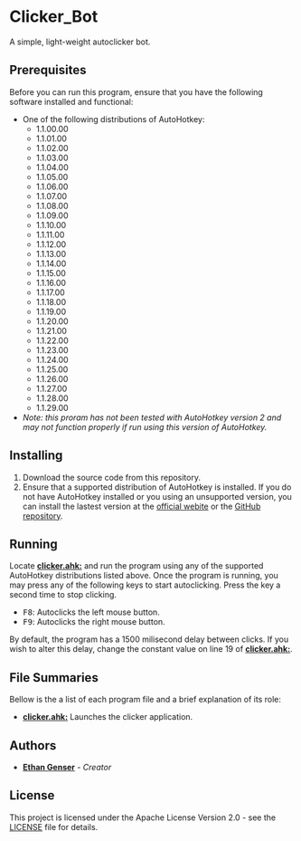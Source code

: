 # Clicker_Bot
A simple, light-weight autoclicker bot.

## Prerequisites

Before you can run this program, ensure that you have the following software installed and functional:
* One of the following distributions of AutoHotkey:
    * 1.1.00.00
    * 1.1.01.00
    * 1.1.02.00
    * 1.1.03.00
    * 1.1.04.00
    * 1.1.05.00
    * 1.1.06.00
    * 1.1.07.00
    * 1.1.08.00
    * 1.1.09.00
    * 1.1.10.00
    * 1.1.11.00
    * 1.1.12.00
    * 1.1.13.00
    * 1.1.14.00
    * 1.1.15.00
    * 1.1.16.00
    * 1.1.17.00
    * 1.1.18.00
    * 1.1.19.00
    * 1.1.20.00
    * 1.1.21.00
    * 1.1.22.00
    * 1.1.23.00
    * 1.1.24.00
    * 1.1.25.00
    * 1.1.26.00
    * 1.1.27.00
    * 1.1.28.00
    * 1.1.29.00
*  *Note: this proram has not been tested with AutoHotkey version 2 and may not function properly if run using this version of AutoHotkey.*

## Installing

1. Download the source code from this repository.
2. Ensure that a supported distribution of AutoHotkey is installed. If you do not have AutoHotkey installed or you using an unsupported version, you can install the lastest version at the [official webite](https://autohotkey.com/download/) or the [GitHub repository](https://github.com/Lexikos/AutoHotkey_L/).

## Running

Locate [__clicker.ahk:__](clicker.ahk) and run the program using any of the supported AutoHotkey distributions listed above. Once the program is running, you may press any of the following keys to start autoclicking. Press the key a second time to stop clicking.
* <kbd>F8</kbd>: Autoclicks the left mouse button.
* <kbd>F9</kbd>: Autoclicks the right mouse button.

By default, the program has a 1500 milisecond delay between clicks. If you wish to alter this delay, change the constant value on line 19 of [__clicker.ahk:__](clicker.ahk).

## File Summaries

Bellow is the a list of each program file and a brief explanation of its role:

* [__clicker.ahk:__](clicker.ahk) Launches the clicker application.

## Authors

* [**Ethan Genser**](https://github.com/Ethan-Genser) - *Creator*

## License

This project is licensed under the Apache License Version 2.0 - see the [LICENSE](LICENSE) file for details.
